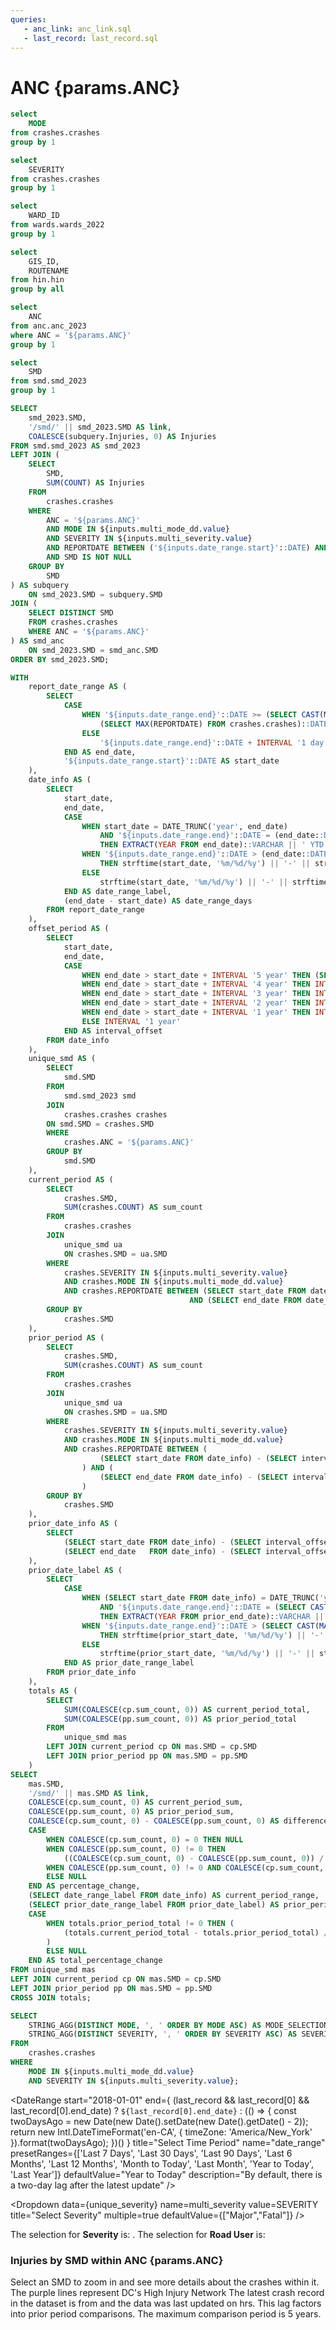 ```yaml
---
queries:
   - anc_link: anc_link.sql
   - last_record: last_record.sql
---
```


# ANC {params.ANC}

```sql unique_mode
select 
    MODE
from crashes.crashes
group by 1
```

```sql unique_severity
select 
    SEVERITY
from crashes.crashes
group by 1
```

```sql unique_wards
select 
    WARD_ID
from wards.wards_2022
group by 1
```

```sql unique_hin
select 
    GIS_ID,
    ROUTENAME
from hin.hin
group by all
```

```sql unique_anc
select 
    ANC
from anc.anc_2023
where ANC = '${params.ANC}'
group by 1
```

```sql unique_smd
select 
    SMD
from smd.smd_2023
group by 1
```

```sql smd_map
SELECT 
    smd_2023.SMD,
    '/smd/' || smd_2023.SMD AS link,
    COALESCE(subquery.Injuries, 0) AS Injuries
FROM smd.smd_2023 AS smd_2023
LEFT JOIN (
    SELECT
        SMD,
        SUM(COUNT) AS Injuries
    FROM 
        crashes.crashes
    WHERE 
        ANC = '${params.ANC}'
        AND MODE IN ${inputs.multi_mode_dd.value}
        AND SEVERITY IN ${inputs.multi_severity.value}
        AND REPORTDATE BETWEEN ('${inputs.date_range.start}'::DATE) AND (('${inputs.date_range.end}'::DATE) + INTERVAL '1 day')
        AND SMD IS NOT NULL
    GROUP BY 
        SMD
) AS subquery
    ON smd_2023.SMD = subquery.SMD
JOIN (
    SELECT DISTINCT SMD
    FROM crashes.crashes
    WHERE ANC = '${params.ANC}'
) AS smd_anc
    ON smd_2023.SMD = smd_anc.SMD
ORDER BY smd_2023.SMD;
```

```sql period_comp_smd
WITH 
    report_date_range AS (
        SELECT
            CASE 
                WHEN '${inputs.date_range.end}'::DATE >= (SELECT CAST(MAX(REPORTDATE) AS DATE) FROM crashes.crashes)::DATE THEN 
                    (SELECT MAX(REPORTDATE) FROM crashes.crashes)::DATE + INTERVAL '1 day'
                ELSE 
                    '${inputs.date_range.end}'::DATE + INTERVAL '1 day'
            END AS end_date,
            '${inputs.date_range.start}'::DATE AS start_date
    ),
    date_info AS (
        SELECT
            start_date,
            end_date,
            CASE 
                WHEN start_date = DATE_TRUNC('year', end_date)
                    AND '${inputs.date_range.end}'::DATE = (end_date::DATE - INTERVAL '1 day')
                    THEN EXTRACT(YEAR FROM end_date)::VARCHAR || ' YTD' 
                WHEN '${inputs.date_range.end}'::DATE > (end_date::DATE  - INTERVAL '1 day')
                    THEN strftime(start_date, '%m/%d/%y') || '-' || strftime((end_date::DATE  - INTERVAL '1 day'), '%m/%d/%y')
                ELSE 
                    strftime(start_date, '%m/%d/%y') || '-' || strftime(end_date - INTERVAL '1 day', '%m/%d/%y')
            END AS date_range_label,
            (end_date - start_date) AS date_range_days
        FROM report_date_range
    ),
    offset_period AS (
        SELECT
            start_date,
            end_date,
            CASE 
                WHEN end_date > start_date + INTERVAL '5 year' THEN (SELECT 1/0) -- Force failure if > 5 years
                WHEN end_date > start_date + INTERVAL '4 year' THEN INTERVAL '5 year'
                WHEN end_date > start_date + INTERVAL '3 year' THEN INTERVAL '4 year'
                WHEN end_date > start_date + INTERVAL '2 year' THEN INTERVAL '3 year'
                WHEN end_date > start_date + INTERVAL '1 year' THEN INTERVAL '2 year'
                ELSE INTERVAL '1 year'
            END AS interval_offset
        FROM date_info
    ),
    unique_smd AS (
        SELECT 
            smd.SMD
        FROM 
            smd.smd_2023 smd
        JOIN 
            crashes.crashes crashes
        ON smd.SMD = crashes.SMD
        WHERE 
            crashes.ANC = '${params.ANC}'
        GROUP BY 
            smd.SMD
    ),
    current_period AS (
        SELECT 
            crashes.SMD, 
            SUM(crashes.COUNT) AS sum_count
        FROM 
            crashes.crashes 
        JOIN 
            unique_smd ua 
            ON crashes.SMD = ua.SMD
        WHERE 
            crashes.SEVERITY IN ${inputs.multi_severity.value} 
            AND crashes.MODE IN ${inputs.multi_mode_dd.value}
            AND crashes.REPORTDATE BETWEEN (SELECT start_date FROM date_info)
                                        AND (SELECT end_date FROM date_info)
        GROUP BY 
            crashes.SMD
    ), 
    prior_period AS (
        SELECT 
            crashes.SMD, 
            SUM(crashes.COUNT) AS sum_count
        FROM 
            crashes.crashes 
        JOIN 
            unique_smd ua 
            ON crashes.SMD = ua.SMD
        WHERE 
            crashes.SEVERITY IN ${inputs.multi_severity.value} 
            AND crashes.MODE IN ${inputs.multi_mode_dd.value}
            AND crashes.REPORTDATE BETWEEN (
                    (SELECT start_date FROM date_info) - (SELECT interval_offset FROM offset_period)
                ) AND (
                    (SELECT end_date FROM date_info) - (SELECT interval_offset FROM offset_period)
                )
        GROUP BY 
            crashes.SMD
    ),
    prior_date_info AS (
        SELECT
            (SELECT start_date FROM date_info) - (SELECT interval_offset FROM offset_period) AS prior_start_date,
            (SELECT end_date   FROM date_info) - (SELECT interval_offset FROM offset_period) AS prior_end_date
    ),
    prior_date_label AS (
        SELECT
            CASE 
                WHEN (SELECT start_date FROM date_info) = DATE_TRUNC('year', (SELECT end_date FROM date_info))
                    AND '${inputs.date_range.end}'::DATE = (SELECT CAST(MAX(REPORTDATE) AS DATE) FROM crashes.crashes)::DATE
                    THEN EXTRACT(YEAR FROM prior_end_date)::VARCHAR || ' YTD'
                WHEN '${inputs.date_range.end}'::DATE > (SELECT CAST(MAX(REPORTDATE) AS DATE) FROM crashes.crashes)::DATE
                    THEN strftime(prior_start_date, '%m/%d/%y') || '-' || strftime((prior_end_date - INTERVAL '1 day'), '%m/%d/%y')
                ELSE 
                    strftime(prior_start_date, '%m/%d/%y') || '-' || strftime((prior_end_date - INTERVAL '1 day'), '%m/%d/%y')
            END AS prior_date_range_label
        FROM prior_date_info
    ),
    totals AS (
        SELECT 
            SUM(COALESCE(cp.sum_count, 0)) AS current_period_total,
            SUM(COALESCE(pp.sum_count, 0)) AS prior_period_total
        FROM 
            unique_smd mas
        LEFT JOIN current_period cp ON mas.SMD = cp.SMD
        LEFT JOIN prior_period pp ON mas.SMD = pp.SMD
    )
SELECT 
    mas.SMD,
    '/smd/' || mas.SMD AS link,
    COALESCE(cp.sum_count, 0) AS current_period_sum, 
    COALESCE(pp.sum_count, 0) AS prior_period_sum, 
    COALESCE(cp.sum_count, 0) - COALESCE(pp.sum_count, 0) AS difference,
    CASE 
        WHEN COALESCE(cp.sum_count, 0) = 0 THEN NULL
        WHEN COALESCE(pp.sum_count, 0) != 0 THEN 
            ((COALESCE(cp.sum_count, 0) - COALESCE(pp.sum_count, 0)) / COALESCE(pp.sum_count, 0))
        WHEN COALESCE(pp.sum_count, 0) != 0 AND COALESCE(cp.sum_count, 0) = 0 THEN -1
        ELSE NULL 
    END AS percentage_change,
    (SELECT date_range_label FROM date_info) AS current_period_range,
    (SELECT prior_date_range_label FROM prior_date_label) AS prior_period_range,
    CASE 
        WHEN totals.prior_period_total != 0 THEN (
            (totals.current_period_total - totals.prior_period_total) / totals.prior_period_total
        )
        ELSE NULL
    END AS total_percentage_change
FROM unique_smd mas
LEFT JOIN current_period cp ON mas.SMD = cp.SMD
LEFT JOIN prior_period pp ON mas.SMD = pp.SMD
CROSS JOIN totals;
```

```sql mode_severity_selection
SELECT
    STRING_AGG(DISTINCT MODE, ', ' ORDER BY MODE ASC) AS MODE_SELECTION,
    STRING_AGG(DISTINCT SEVERITY, ', ' ORDER BY SEVERITY ASC) AS SEVERITY_SELECTION
FROM
    crashes.crashes
WHERE
    MODE IN ${inputs.multi_mode_dd.value}
    AND SEVERITY IN ${inputs.multi_severity.value};
```

<DateRange
  start="2018-01-01"
  end={
    (last_record && last_record[0] && last_record[0].end_date)
      ? `${last_record[0].end_date}`
      : (() => {
          const twoDaysAgo = new Date(new Date().setDate(new Date().getDate() - 2));
          return new Intl.DateTimeFormat('en-CA', {
            timeZone: 'America/New_York'
          }).format(twoDaysAgo);
        })()
  }
  title="Select Time Period"
  name="date_range"
  presetRanges={['Last 7 Days', 'Last 30 Days', 'Last 90 Days', 'Last 6 Months', 'Last 12 Months', 'Month to Today', 'Last Month', 'Year to Today', 'Last Year']}
  defaultValue="Year to Today"
  description="By default, there is a two-day lag after the latest update"
/>

<Dropdown
    data={unique_severity} 
    name=multi_severity
    value=SEVERITY
    title="Select Severity"
    multiple=true
    defaultValue={["Major","Fatal"]}
/>

<Dropdown
    data={unique_mode} 
    name=multi_mode_dd
    value=MODE
    title="Select Road User"
    multiple=true
    selectAllByDefault=true
    description="*Only fatal"
/>

<Alert status="info">
The selection for <b>Severity</b> is: <b><Value data={mode_severity_selection} column="SEVERITY_SELECTION"/></b>. The selection for <b>Road User</b> is: <b><Value data={mode_severity_selection} column="MODE_SELECTION"/></b> <Info description="*Fatal only." color="primary" />
</Alert>

### Injuries by SMD within ANC {params.ANC}

<Grid cols=2>
    <Group>
        <Note>
            Select an SMD to zoom in and see more details about the crashes within it.
        </Note>
        <BaseMap
            height=500
            startingZoom=14
        >
        <Areas data={unique_hin} geoJsonUrl='/High_Injury_Network.geojson' geoId=GIS_ID areaCol=GIS_ID borderColor=#9d00ff color=#1C00ff00 ignoreZoom=true borderWidth=1.5
            tooltip={[
                {id: 'ROUTENAME'}
            ]}
        />
        <Areas data={smd_map} height=650 startingZoom=13 geoJsonUrl='/smd_2023.geojson' geoId=SMD areaCol=SMD value=Injuries min=0 borderWidth=1.5 borderColor='#A9A9A9' link=link
        />
        </BaseMap>
        <Note>
            The purple lines represent DC's High Injury Network
        </Note>
    </Group>
    <Group>
        <DataTable data={period_comp_smd} sort="current_period_sum desc" title="Selected Period Comparison" wrapTitles=true rowShading=true totalRow=true link=link>
            <Column id=SMD title="SMD" totalAgg={`ANC ${unique_anc[0].ANC} Total`}/>
            <Column id=current_period_sum title={`${period_comp_smd[0].current_period_range}`} />
            <Column id=prior_period_sum title={`${period_comp_smd[0].prior_period_range}`}  />
            <Column id=difference title="Diff" contentType=delta downIsGood=True />
            <Column id=percentage_change fmt='pct0' title="% Diff" totalAgg={period_comp_smd[0].total_percentage_change} totalFmt='pct0'/> 
        </DataTable>
        <Note>
            The latest crash record in the dataset is from <Value data={last_record} column="latest_record"/> and the data was last updated on <Value data={last_record} column="latest_update"/> hrs. This lag factors into prior period comparisons. The maximum comparison period is 5 years.
        </Note>
    </Group>
</Grid>